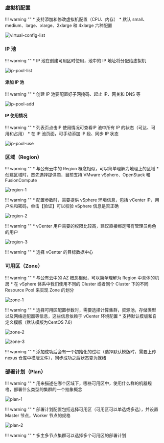 
### 虚拟机配置

!!! warning ""
    * 支持添加和修改虚拟机配置（CPU、内存）
    * 默认 small、medium、large、xlarge、2xlarge 和 4xlarge 六种配置

![virtual-config-list](../img/user_manual/plan/virtual-config-list.png)

### IP 池

!!! warning ""
    * IP 池在创建可用区时使用，池中的 IP 地址将分配给虚拟机

![ip-pool-list](../img/user_manual/plan/ip-pool-list.png)

#### 添加 IP 池

!!! warning ""
    * 创建 IP 池要配置好子网掩码、起止 IP、网关和 DNS 等

![ip-pool-add](../img/user_manual/plan/ip-pool-add.png)

#### IP 使用情况

!!! warning ""
    * 列表页点击IP 使用情况可查看IP 池中所有 IP 的状态（可达、可用和占用）
    * 在 IP 池页面，可手动添加 IP 段、同步 IP 状态

![ip-pool-use](../img/user_manual/plan/ip-pool-use.png)

### 区域（Region）

!!! warning ""
    * 与公有云中的 Region 概念相似，可以简单理解为地理上的区域
    * 创建区域时，首先选择提供商，目前支持 VMware vSphere、OpenStack 和 FusionCompute

![region-1](../img/user_manual/plan/region-1.png)

!!! warning ""
    * 配置参数时，需要提供 vSphere 环境信息，包括 vCenter IP，用户名和密码，单击【验证】可以校验 vSphere 信息是否正确

![region-2](../img/user_manual/plan/region-2.png)

!!! warning ""
    * vCenter 用户需要的权限比较高，建议直接绑定带有管理员角色的用户

![region-3](../img/user_manual/plan/region-3.png)

!!! warning ""
    * 选择 vCenter 的目标数据中心

### 可用区（Zone）

!!! warning ""
    * 与公有云中的 AZ 概念相似，可以简单理解为 Region 中具体的机房
    * 在 vSphere 体系中我们使用不同的 Cluster 或者同个 Cluster 下的不同 Resource Pool 来实现 Zone 的划分

![zone-1](../img/user_manual/plan/zone-1.png)

!!! warning ""
    * 选择可用区配置参数时，需要选择计算集群，资源池，存储类型以及网络适配器等信息，这些信息依赖于 vCenter 环境配置
    * 支持默认模版和自定义模版（默认模版为CentOS 7.6）

![zone-2](../img/user_manual/plan/zone-2.png)

![zone-3](../img/user_manual/plan/zone-3.png)

!!! warning ""
    * 添加成功后会有一个初始化的过程（选择默认模版时，需要上传 nexus 仓库中模版文件），同步成功之后状态变为就绪

### 部署计划（Plan）

!!! warning ""
    * 用来描述在哪个区域下，哪些可用区中，使用什么样的机器规格，部署什么类型的集群的一个抽象概念

![plan-1](../img/user_manual/plan/plan-1.png)

!!! warning ""
    * 部署计划配置包括选择可用区（可用区可以单选或多选），并设置 Master 节点，Worker 节点的规格

![plan-2](../img/user_manual/plan/plan-2.png)

!!! warning ""
    * 多主多节点集群可以选择多个可用区的部署计划

